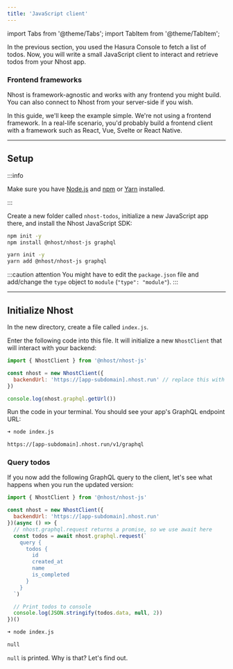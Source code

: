 ```yaml
---
title: 'JavaScript client'
---
```


import Tabs from '@theme/Tabs';
import TabItem from '@theme/TabItem';

In the previous section, you used the Hasura Console to fetch a list of todos. Now, you will write a small JavaScript client to interact and retrieve todos from your Nhost app.

### Frontend frameworks

Nhost is framework-agnostic and works with any frontend you might build. You can also connect to Nhost from your server-side if you wish.

In this guide, we'll keep the example simple. We're not using a frontend framework. In a real-life scenario, you'd probably build a frontend client with a framework such as React, Vue, Svelte or React Native.

---

## Setup

:::info

Make sure you have [Node.js](https://nodejs.org) and [npm](https://docs.npmjs.com/getting-started) or [Yarn](https://classic.yarnpkg.com/lang/en/docs/install) installed.

:::

Create a new folder called `nhost-todos`, initialize a new JavaScript app there, and install the Nhost JavaScript SDK:

<Tabs>
  <TabItem value="npm" label="npm" default>

```bash
npm init -y
npm install @nhost/nhost-js graphql
```

  </TabItem>
  <TabItem value="yarn" label="Yarn">

```bash
yarn init -y
yarn add @nhost/nhost-js graphql
```

  </TabItem>
</Tabs>

:::caution attention
You might have to edit the `package.json` file and add/change the `type` object to `module` (`"type": "module"`).
:::

---

## Initialize Nhost

In the new directory, create a file called `index.js`.

Enter the following code into this file. It will initialize a new `NhostClient` that will interact with your backend:

```js
import { NhostClient } from '@nhost/nhost-js'

const nhost = new NhostClient({
  backendUrl: 'https://[app-subdomain].nhost.run' // replace this with the backend URL of your app
})

console.log(nhost.graphql.getUrl())
```

Run the code in your terminal. You should see your app's GraphQL endpoint URL:

```bash
➜ node index.js

https://[app-subdomain].nhost.run/v1/graphql
```

### Query todos

If you now add the following GraphQL query to the client, let's see what happens when you run the updated version:

```js
import { NhostClient } from '@nhost/nhost-js'

const nhost = new NhostClient({
  backendUrl: 'https://[app-subdomain].nhost.run'
})(async () => {
  // nhost.graphql.request returns a promise, so we use await here
  const todos = await nhost.graphql.request(`
    query {
      todos {
        id
        created_at
        name
        is_completed
      }
    }
  `)

  // Print todos to console
  console.log(JSON.stringify(todos.data, null, 2))
})()
```

```bash
➜ node index.js

null
```

`null` is printed. Why is that? Let's find out.
